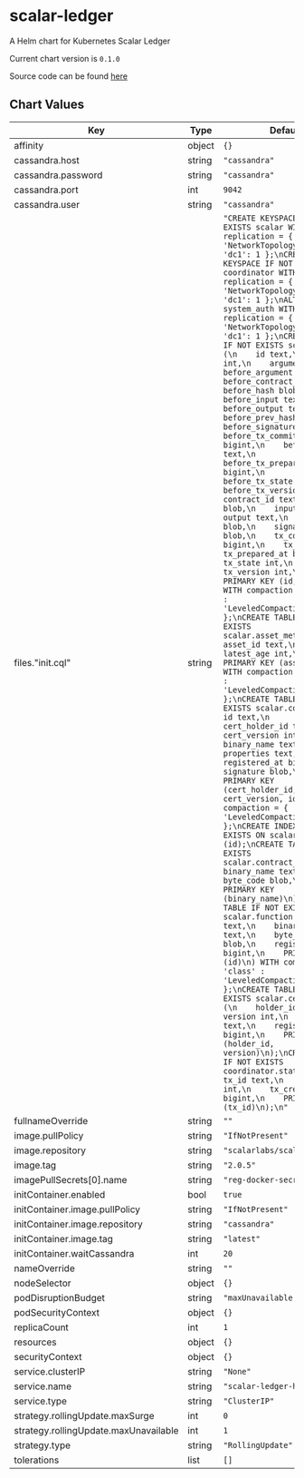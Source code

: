 scalar-ledger
=============
A Helm chart for Kubernetes Scalar Ledger

Current chart version is `0.1.0`

Source code can be found [here](https://scalar-labs.com/)



## Chart Values

| Key | Type | Default | Description |
|-----|------|---------|-------------|
| affinity | object | `{}` |  |
| cassandra.host | string | `"cassandra"` |  |
| cassandra.password | string | `"cassandra"` |  |
| cassandra.port | int | `9042` |  |
| cassandra.user | string | `"cassandra"` |  |
| files."init.cql" | string | `"CREATE KEYSPACE IF NOT EXISTS scalar WITH replication = {'class': 'NetworkTopologyStrategy', 'dc1': 1 };\nCREATE KEYSPACE IF NOT EXISTS coordinator WITH replication = {'class': 'NetworkTopologyStrategy', 'dc1': 1 };\nALTER KEYSPACE system_auth WITH replication = {'class': 'NetworkTopologyStrategy', 'dc1': 1 };\nCREATE TABLE IF NOT EXISTS scalar.asset (\n    id text,\n    age int,\n    argument text,\n    before_argument text,\n    before_contract_id text,\n    before_hash blob,\n    before_input text,\n    before_output text,\n    before_prev_hash blob,\n    before_signature blob,\n    before_tx_committed_at bigint,\n    before_tx_id text,\n    before_tx_prepared_at bigint,\n    before_tx_state int,\n    before_tx_version int,\n    contract_id text,\n    hash blob,\n    input text,\n    output text,\n    prev_hash blob,\n    signature blob,\n    tx_committed_at bigint,\n    tx_id text,\n    tx_prepared_at bigint,\n    tx_state int,\n    tx_version int,\n    PRIMARY KEY (id, age)\n) WITH compaction = { 'class' : 'LeveledCompactionStrategy' };\nCREATE TABLE IF NOT EXISTS scalar.asset_metadata (\n    asset_id text,\n    latest_age int,\n    PRIMARY KEY (asset_id)\n) WITH compaction = { 'class' : 'LeveledCompactionStrategy' };\nCREATE TABLE IF NOT EXISTS scalar.contract (\n    id text,\n    cert_holder_id text,\n    cert_version int,\n    binary_name text,\n    properties text,\n    registered_at bigint,\n    signature blob,\n    PRIMARY KEY (cert_holder_id, cert_version, id)\n) WITH compaction = { 'class' : 'LeveledCompactionStrategy' };\nCREATE INDEX IF NOT EXISTS ON scalar.contract (id);\nCREATE TABLE IF NOT EXISTS scalar.contract_class (\n    binary_name text,\n    byte_code blob,\n    PRIMARY KEY (binary_name)\n);\nCREATE TABLE IF NOT EXISTS scalar.function (\n    id text,\n    binary_name text,\n    byte_code blob,\n    registered_at bigint,\n    PRIMARY KEY (id)\n) WITH compaction = { 'class' : 'LeveledCompactionStrategy' };\nCREATE TABLE IF NOT EXISTS scalar.certificate (\n    holder_id text,\n    version int,\n    pem text,\n    registered_at bigint,\n    PRIMARY KEY (holder_id, version)\n);\nCREATE TABLE IF NOT EXISTS coordinator.state (\n    tx_id text,\n    tx_state int,\n    tx_created_at bigint,\n    PRIMARY KEY (tx_id)\n);\n"` |  |
| fullnameOverride | string | `""` |  |
| image.pullPolicy | string | `"IfNotPresent"` |  |
| image.repository | string | `"scalarlabs/scalar-ledger"` |  |
| image.tag | string | `"2.0.5"` |  |
| imagePullSecrets[0].name | string | `"reg-docker-secrets"` |  |
| initContainer.enabled | bool | `true` |  |
| initContainer.image.pullPolicy | string | `"IfNotPresent"` |  |
| initContainer.image.repository | string | `"cassandra"` |  |
| initContainer.image.tag | string | `"latest"` |  |
| initContainer.waitCassandra | int | `20` |  |
| nameOverride | string | `""` |  |
| nodeSelector | object | `{}` |  |
| podDisruptionBudget | string | `"maxUnavailable: 1\n"` |  |
| podSecurityContext | object | `{}` |  |
| replicaCount | int | `1` |  |
| resources | object | `{}` |  |
| securityContext | object | `{}` |  |
| service.clusterIP | string | `"None"` |  |
| service.name | string | `"scalar-ledger-headless"` |  |
| service.type | string | `"ClusterIP"` |  |
| strategy.rollingUpdate.maxSurge | int | `0` |  |
| strategy.rollingUpdate.maxUnavailable | int | `1` |  |
| strategy.type | string | `"RollingUpdate"` |  |
| tolerations | list | `[]` |  |
